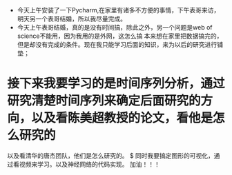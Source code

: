 * 今天上午安装了一下Pycharm,在家里有诸多不方便的事情，下午表哥来访，
明天另一个表哥结婚，所以我尽量完成。
* 今天上午表哥结婚，真的是没有时间搞，除此之外，另一个问题是web of science不能用，因为我用的是外网，这怎么搞
本来想在家里把数据搞完的，但是却没有完成的条件。现在我只能学习后面的知识，来为以后的研究进行铺垫；
# 接下来我要学习的是时间序列分析，通过研究清楚时间序列来确定后面研究的方向，以及看陈美超教授的论文，看他是怎么研究的
以及看清华的唐杰团队，他们是怎么研究的。
$ 同时我要搞定图形的可视化，通过看视频来学习。以及神经网络的代码实现。
加油！！！
